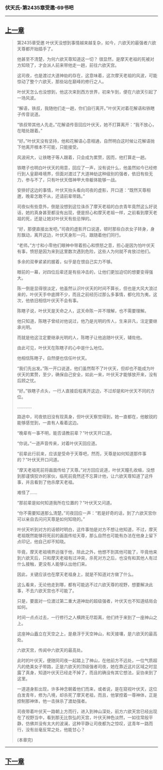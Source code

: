 ### 伏天氏-第2435章受邀-69书吧

--------
[上一章](./bebecdf4969194a8ddae9a2275028824.md)
--------


>
>
>
>第2435章受邀
>叶伏天没想到事情越来越复杂，如今，六欲天的最强者六欲天尊都开始插手了。
>
>他甚至不清楚，为何六欲天尊知道这一切？
>很显然，是摩天老祖的死被对方知晓了，才会派人前来带他走一趟，前往六欲天宫。
>
>这司夜，也是渡过大道神劫的存在，这意味着，这次摩天老祖的风波，可能惊动了整个六欲天，那些站在巅峰的修行之人。
>
>叶伏天怎么也没想到，他这次来到西方世界，初来乍到，便在六欲天引起了一场风波。
>
>“解语，铁叔，我随他们走一趟，你们自行离开。”叶伏天对着花解语和铁瞎子传音说道。
>
>“铁叔带其他人先走。”花解语传音回应叶伏天，她不打算离开：“我不放心，在暗处跟着。”
>
>“好。”叶伏天没有坚持，他和花解语心意相通，自然明白这时候让花解语抛下他离开根本不可能，只能接受。
>
>风波闹大，让铁瞎子等人跟着，只会成为累赘，因而，他打算走一趟。
>
>铁瞎子也明白叶伏天的用意，回应了一声，没有说什么，他虽然如今已经修行到人皇巅峰境界，但面对渡过了大道神劫这种级别的强者，依旧有些无力，参与不了，只有叶伏天借神甲大帝躯体能够一战。
>
>安排好这边的事情，叶伏天抬头看向司夜的虚影，开口道：“既然天尊相邀，晚辈怎敢不从，还请前辈带路。”
>
>司夜似有些意外，倒是没想到这位诛杀了摩天老祖的白衣青年竟然这么好说话，她的真身甚至都没有出现，便是担心和摩天老祖一样，之前看到摩天老祖的死，还是让她对叶伏天有些忌惮的。
>
>“好，那便直接出发吧。”司夜的虚影开口说道，顿时那些白衣女子转身，身形飘动，离开这边，叶伏天身形一闪，跟随着他们同行。
>
>“老师。”方寸和小零他们眼神中带着担心和愤怒之意，担心是因为怕叶伏天有事，愤怒是因为来到这里数次遇到危险，这些人为何就不肯放过他们。
>
>多余的双拳紧紧的握着，似乎是在恨自己实力不够。
>
>眼前的一幕，对四位后辈还是有些冲击的，让他们更加迫切的想要变得强大。
>
>陈一倒是显得很淡定，他虽然认识叶伏天的时间不算长，但也是大风大浪过来的，叶伏天手中底牌不少，而且之前经历过那么多事情，都化险为夷，这次，他依旧相信叶伏天不会有事。
>
>陈瞎子说，叶伏天是天命之人，这天命陈一并不理解，也不需要理解。
>
>他只知道，陈瞎子曾经对他说过，他乃是光明的传人，生来非凡，注定要继承光明。
>
>而就是他这注定要继承光明的人，陈瞎子让他追随叶伏天，辅佐他。
>
>由此可见，叶伏天在陈瞎子的心中是什么地位。
>
>他相信陈瞎子，自然便也信任叶伏天。
>
>“我们先出发。”陈一开口说道，他们虽然帮不了叶伏天，但却也不能成为叶伏天的累赘，至少，确保自己安全，如此一来，叶伏天才能够放开来，没有后顾之忧。
>
>“好。”铁瞎子点头，一行人直接启程离开这边，不过却是和叶伏天不同的方位。
>
>…………
>
>路途中，司夜依旧没有现真身，但叶伏天察觉得到，她一直都在，他敏锐的能够感觉到，一直有人看着这边。
>
>“晚辈有一事不明，能否请教前辈？”叶伏天开口道。
>
>“你说。”一道声音传来，对着叶伏天回应道。
>
>“前辈此行前来，应该是受命于天尊吧，然而，天尊是如何知道那件事的？”叶伏天开口问道。
>
>“摩天老祖死前将画面传给了天尊。”对方回应说道，叶伏天瞳孔收缩，没想到那谨慎狡诈的家伙，临死前竟然还不忘算计他，让六欲天尊知道了这件事，并且看到了他杀摩天老祖。
>
>难怪了……
>
>“那前辈是如何知道我所在位置的？”叶伏天又问道。
>
>“你不需要知道那么清楚。”司夜回应一声：“若是好奇的话，到了六欲天宫你可以亲自去问问天尊是如何知晓的。”
>
>叶伏天听到对方的话顿时明白，这件事怕是对方不想让他知道，不过，摩天老祖既然能够将死前的画面传给天尊，那么自然也可能有办法在他身上留下点印记，他自己却不知晓。
>
>毕竟，摩天老祖境界远强于他，除此之外，他想不到其他可能了，毕竟他来到六欲天后，只和摩天老祖有过冲突，杀死对方之后，也没有和其他人有过什么接触，更没有人能够认出他们来。
>
>因此，关键应该也在摩天老祖身上，就是不知道对方做了什么。
>
>这么看来，无论他走到哪，都有可能逃不过六欲天尊的视野，想要解决此事，不去六欲天宫也不可能了。
>
>只是，要面对一位渡过第二重大道神劫的超级强者，叶伏天也不知道结局会如何。
>
>时间一点点过去，一行修行之人横跨无尽距离，他们终于来到了一座神山之上。
>
>这座神山矗立在天空之上，是悬浮于天空神山，和天接壤，是六欲天的最高处。
>
>六欲天宫，传闻中六欲天的最高处。
>
>此时的叶伏天，便随同司夜一起踏上了神山，在他前方不远处，一位气质超凡的绝美女子带路，正是六欲天的顶级强者司夜，她在靠近这片区域之时显露了真身，知道叶伏天已经走不掉了，而且的确没有其它想法，妥协来到了这里。
>
>一道道身影出现，许多神念朝着他们而来，或者说，是在窥视叶伏天，这位白发青年，修为八境，却杀死了摩天老祖，而且，他掌控着一尊神体，正是控制那神体，他一击抹杀了渡劫强者。
>
>司夜带着叶伏天一路朝上方而行，进入到神山深处，前方六欲天宫已经出现在了视野当中，看到那无比恢弘的天宫，叶伏天神色淡然，一如往常般平静，仿佛并没有太大的波澜，这种平静让司夜都为之惊叹，这青年一路而行，没有丝毫反常之处，他能甘心？
>
>(本章完)
>
>

--------
[下一章](./2f620f7f9aac703dc13df6d10af38b85.md)
--------
